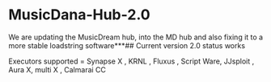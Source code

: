 # MusicDana-Hub-2.0

We are updating the MusicDream hub, into the MD hub and also fixing it to a more stable loadstring software***##
Current version 2.0
status works

Executors supported = Synapse X , KRNL , Fluxus , Script Ware, JJsploit , Aura X, multi X ,  Calmarai CC
